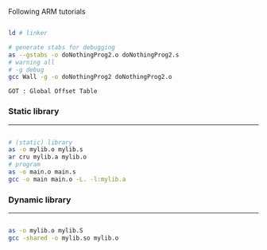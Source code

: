 Following ARM tutorials


```sh

ld # linker

# generate stabs for debugging
as --gstabs -o doNothingProg2.o doNothingProg2.s
# warning all
# -g debug
gcc Wall -g -o doNothingProg2 doNothingProg2.o

```


`GOT : Global Offset Table`

### Static library
---
```sh

# (static) library
as -o mylib.o mylib.s
ar cru mylib.a mylib.o
# program
as -o main.o main.s
gcc -o main main.o -L. -l:mylib.a

```


### Dynamic library
---
```sh

as -o mylib.o mylib.S
gcc -shared -o mylib.so mylib.o

```